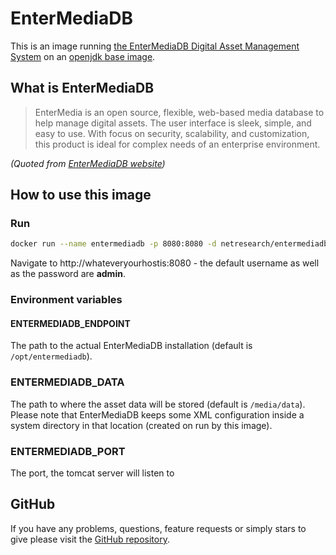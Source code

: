 # EnterMediaDB

This is an image running [the EnterMediaDB Digital Asset Management System](http://entermediadb.org/) on an [openjdk base image](https://hub.docker.com/_/openjdk/).

## What is EnterMediaDB

> EnterMedia is an open source, flexible, web-based media database to help manage digital assets. The user interface is sleek, simple, and easy to use. With focus on security, scalability, and customization, this product is ideal for complex needs of an enterprise environment. 

*(Quoted from [EnterMediaDB website](http://entermediadb.org/media_database_overview/))*

## How to use this image

### Run

```bash
docker run --name entermediadb -p 8080:8080 -d netresearch/entermediadb
```

Navigate to http://whateveryourhostis:8080 - the default username as well as the password are **admin**.

### Environment variables

#### ENTERMEDIADB_ENDPOINT

The path to the actual EnterMediaDB installation (default is `/opt/entermediadb`).

### ENTERMEDIADB_DATA

The path to where the asset data will be stored (default is `/media/data`). Please note that EnterMediaDB keeps some XML configuration inside a system directory in that location (created on run by this image).

### ENTERMEDIADB_PORT

The port, the tomcat server will listen to

## GitHub

If you have any problems, questions, feature requests or simply stars to give please visit the [GitHub repository](https://github.com/netresearch/docker-entermediadb).